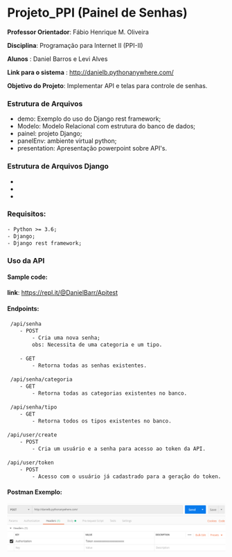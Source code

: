 # Projeto_PPI (Painel de Senhas)

 **Professor Orientador**: Fábio Henrique M. Oliveira

 **Disciplina**: Programação para Internet II (PPI-II)

 **Alunos** : Daniel Barros e Levi Alves

 **Link para o sistema** : http://danielb.pythonanywhere.com/
 
 **Objetivo do Projeto**:
 Implementar API e telas para controle de senhas.

### Estrutura de Arquivos
 * demo: Exemplo do uso do Django rest framework;
 * Modelo: Modelo Relacional com estrutura do banco de dados;
 * painel: projeto Django;
 * panelEnv: ambiente virtual python;
 * presentation: Apresentação powerpoint sobre API's.

### Estrutura de Arquivos Django
 * 
 *
 *

### Requisitos:
    - Python >= 3.6;
    - Django; 
    - Django rest framework;

### Uso da API

#### Sample code:
**link**: https://repl.it/@DanielBarr/Apitest

#### Endpoints:

     /api/senha
        - POST
            - Cria uma nova senha;
            obs: Necessita de uma categoria e um tipo. 

        - GET
            - Retorna todas as senhas existentes.

     /api/senha/categoria
        - GET
            - Retorna todas as categorias existentes no banco.

     /api/senha/tipo 
        - GET
            - Retorna todos os tipos existentes no banco.

    /api/user/create 
        - POST
            - Cria um usuário e a senha para acesso ao token da API.
    
    /api/user/token 
        - POST
            - Acesso com o usuário já cadastrado para a geração do token.
    
#### Postman Exemplo:

![Alt text](Prints/Postman_imagem.png?raw=true "Title")
